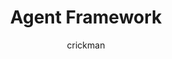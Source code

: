 ---
title: Agent Framework
description: Details on the Agent Framework in Semantic Kernel
zone_pivot_groups: programming-languages
author: crickman            
ms.topic: tutorial
ms.author: crickman
ms.date: 09/28/2024
ms.service: semantic-kernel
---